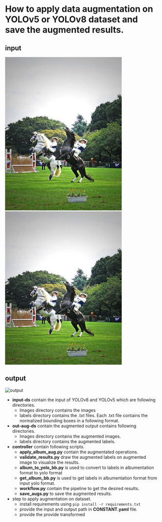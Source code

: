 # How to apply data augmentation on YOLOv5 or YOLOv8 dataset and save the augmented results.
## input 
![input image](input-ds/images/image_1.jpg)
![input label](input-ds/images/image_1.jpg)
## output
![output]()


- **input-ds** contain the input of YOLOv8 and YOLOv5 which are following directories.
    - Images directory contains the images
    - labels directory contains the .txt files. Each .txt file contains the normalized bounding boxes in a following format.
- **out-aug-ds** contain the augmented output contains following directories.
    - Images directory contains the augmented images.
    - labels directory contains the augmented labels.
- **controller** contain following scripts.
    - **apply_album_aug.py** contain the augmentated operations.
    - **validate_results.py** draw the augmented labels on augmented image to visualize the results.
    - **album_to_yolo_bb.py** is used to convert to labels in albumentation format to yolo format
    - **get_album_bb.py** is used to get labels in albumentation format from input yolo format.
    - **workflow.py** contain the pipeline to get the desired results.
    - **save_augs.py** to save the augmented results.
- step to apply augmentation on dataset.
    - install requirements using ```pip install -r requirements.txt```
    - provide the input and output path in **CONSTANT.yaml** file.
    - provide the provide transformed